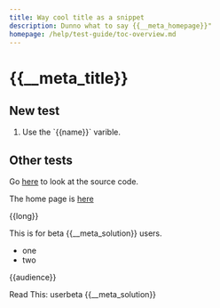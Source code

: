 ```yaml
---
title: Way cool title as a snippet
description: Dunno what to say {{__meta_homepage}}"
homepage: /help/test-guide/toc-overview.md
---
```

# {{__meta_title}}

<!--
{{$include /help/test-guide/toc-overview.md}}
-->

## New test

<ol><li>Use the `{{name}}` varible.</li></ol> 

## Other tests

Go [here]({{__meta_git-repo}}) to look at the source code.

The home page is [here]({{__meta_homepage}})

{{long}}

This is for beta {{__meta_solution}} users.

* one
* two

{{audience}}

Read This: userbeta {{__meta_solution}}

